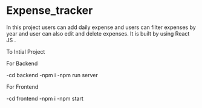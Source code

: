 # Expense_tracker
In this project users can add daily expense and users can filter expenses by year and user can also edit and delete expenses. It is built by using React JS .


To Intial Project

For Backend

-cd backend
-npm i
-npm run server


For Frontend

-cd frontend
-npm i
-npm start
